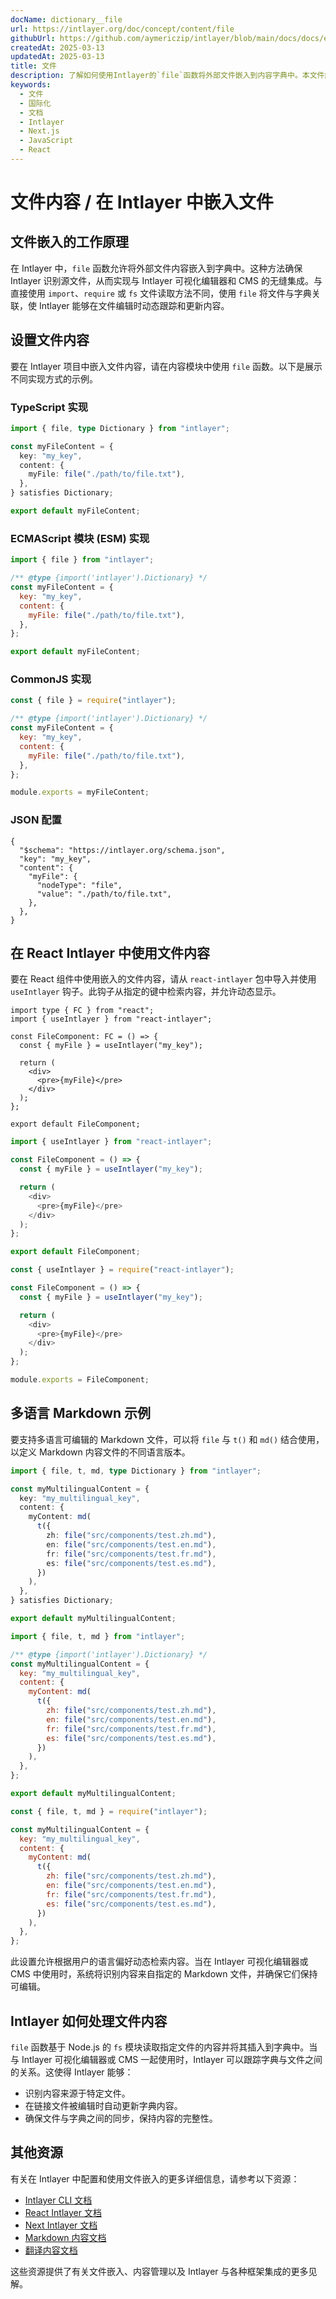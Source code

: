 ```yaml
---
docName: dictionary__file
url: https://intlayer.org/doc/concept/content/file
githubUrl: https://github.com/aymericzip/intlayer/blob/main/docs/docs/en/dictionary/file.md
createdAt: 2025-03-13
updatedAt: 2025-03-13
title: 文件
description: 了解如何使用Intlayer的`file`函数将外部文件嵌入到内容字典中。本文件解释了Intlayer如何动态链接和管理文件内容。
keywords:
  - 文件
  - 国际化
  - 文档
  - Intlayer
  - Next.js
  - JavaScript
  - React
---
```


# 文件内容 / 在 Intlayer 中嵌入文件

## 文件嵌入的工作原理

在 Intlayer 中，`file` 函数允许将外部文件内容嵌入到字典中。这种方法确保 Intlayer 识别源文件，从而实现与 Intlayer 可视化编辑器和 CMS 的无缝集成。与直接使用 `import`、`require` 或 `fs` 文件读取方法不同，使用 `file` 将文件与字典关联，使 Intlayer 能够在文件编辑时动态跟踪和更新内容。

## 设置文件内容

要在 Intlayer 项目中嵌入文件内容，请在内容模块中使用 `file` 函数。以下是展示不同实现方式的示例。

### TypeScript 实现

```typescript fileName="**/*.content.ts" contentDeclarationFormat="typescript"
import { file, type Dictionary } from "intlayer";

const myFileContent = {
  key: "my_key",
  content: {
    myFile: file("./path/to/file.txt"),
  },
} satisfies Dictionary;

export default myFileContent;
```

### ECMAScript 模块 (ESM) 实现

```javascript fileName="**/*.content.mjs" contentDeclarationFormat="esm"
import { file } from "intlayer";

/** @type {import('intlayer').Dictionary} */
const myFileContent = {
  key: "my_key",
  content: {
    myFile: file("./path/to/file.txt"),
  },
};

export default myFileContent;
```

### CommonJS 实现

```javascript fileName="**/*.content.cjs" contentDeclarationFormat="commonjs"
const { file } = require("intlayer");

/** @type {import('intlayer').Dictionary} */
const myFileContent = {
  key: "my_key",
  content: {
    myFile: file("./path/to/file.txt"),
  },
};

module.exports = myFileContent;
```

### JSON 配置

```json5 fileName="**/*.content.json" contentDeclarationFormat="json"
{
  "$schema": "https://intlayer.org/schema.json",
  "key": "my_key",
  "content": {
    "myFile": {
      "nodeType": "file",
      "value": "./path/to/file.txt",
    },
  },
}
```

## 在 React Intlayer 中使用文件内容

要在 React 组件中使用嵌入的文件内容，请从 `react-intlayer` 包中导入并使用 `useIntlayer` 钩子。此钩子从指定的键中检索内容，并允许动态显示。

```tsx fileName="**/*.tsx" codeFormat="typescript"
import type { FC } from "react";
import { useIntlayer } from "react-intlayer";

const FileComponent: FC = () => {
  const { myFile } = useIntlayer("my_key");

  return (
    <div>
      <pre>{myFile}</pre>
    </div>
  );
};

export default FileComponent;
```

```javascript fileName="**/*.mjx" codeFormat="esm"
import { useIntlayer } from "react-intlayer";

const FileComponent = () => {
  const { myFile } = useIntlayer("my_key");

  return (
    <div>
      <pre>{myFile}</pre>
    </div>
  );
};

export default FileComponent;
```

```javascript fileName="**/*.cjs" codeFormat="commonjs"
const { useIntlayer } = require("react-intlayer");

const FileComponent = () => {
  const { myFile } = useIntlayer("my_key");

  return (
    <div>
      <pre>{myFile}</pre>
    </div>
  );
};

module.exports = FileComponent;
```

## 多语言 Markdown 示例

要支持多语言可编辑的 Markdown 文件，可以将 `file` 与 `t()` 和 `md()` 结合使用，以定义 Markdown 内容文件的不同语言版本。

```typescript fileName="**/*.content.ts" contentDeclarationFormat="typescript"
import { file, t, md, type Dictionary } from "intlayer";

const myMultilingualContent = {
  key: "my_multilingual_key",
  content: {
    myContent: md(
      t({
        zh: file("src/components/test.zh.md"),
        en: file("src/components/test.en.md"),
        fr: file("src/components/test.fr.md"),
        es: file("src/components/test.es.md"),
      })
    ),
  },
} satisfies Dictionary;

export default myMultilingualContent;
```

```javascript fileName="**/*.content.mjs" contentDeclarationFormat="esm"
import { file, t, md } from "intlayer";

/** @type {import('intlayer').Dictionary} */
const myMultilingualContent = {
  key: "my_multilingual_key",
  content: {
    myContent: md(
      t({
        zh: file("src/components/test.zh.md"),
        en: file("src/components/test.en.md"),
        fr: file("src/components/test.fr.md"),
        es: file("src/components/test.es.md"),
      })
    ),
  },
};

export default myMultilingualContent;
```

```javascript fileName="**/*.content.cjs" contentDeclarationFormat="commonjs"
const { file, t, md } = require("intlayer");

const myMultilingualContent = {
  key: "my_multilingual_key",
  content: {
    myContent: md(
      t({
        zh: file("src/components/test.zh.md"),
        en: file("src/components/test.en.md"),
        fr: file("src/components/test.fr.md"),
        es: file("src/components/test.es.md"),
      })
    ),
  },
};
```

此设置允许根据用户的语言偏好动态检索内容。当在 Intlayer 可视化编辑器或 CMS 中使用时，系统将识别内容来自指定的 Markdown 文件，并确保它们保持可编辑。

## Intlayer 如何处理文件内容

`file` 函数基于 Node.js 的 `fs` 模块读取指定文件的内容并将其插入到字典中。当与 Intlayer 可视化编辑器或 CMS 一起使用时，Intlayer 可以跟踪字典与文件之间的关系。这使得 Intlayer 能够：

- 识别内容来源于特定文件。
- 在链接文件被编辑时自动更新字典内容。
- 确保文件与字典之间的同步，保持内容的完整性。

## 其他资源

有关在 Intlayer 中配置和使用文件嵌入的更多详细信息，请参考以下资源：

- [Intlayer CLI 文档](https://github.com/aymericzip/intlayer/blob/main/docs/docs/zh/intlayer_cli.md)
- [React Intlayer 文档](https://github.com/aymericzip/intlayer/blob/main/docs/docs/zh/intlayer_with_create_react_app.md)
- [Next Intlayer 文档](https://github.com/aymericzip/intlayer/blob/main/docs/docs/zh/intlayer_with_nextjs_15.md)
- [Markdown 内容文档](https://github.com/aymericzip/intlayer/blob/main/docs/docs/zh/dictionary/markdown.md)
- [翻译内容文档](https://github.com/aymericzip/intlayer/blob/main/docs/docs/zh/dictionary/translation.md)

这些资源提供了有关文件嵌入、内容管理以及 Intlayer 与各种框架集成的更多见解。
